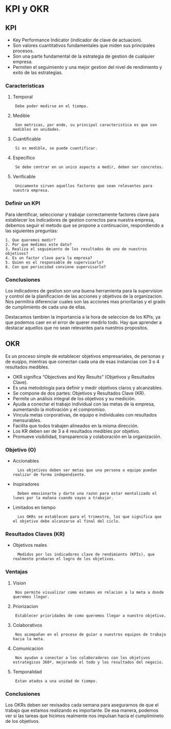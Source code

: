 # KPI y OKR

## KPI

- Key Performance Indicator (indicador de clave de actuacion).
- Son valores cuantitativos fundamentales que miden sus principales procesos.
- Son una parte fundamental de la estrategia de gestion de cualquier empresa.
- Permiten el seguimiento y una mejor gestion del nivel de rendimiento y exito de las estrategias.

### Caracteristicas

1. Temporal

        Debe poder medirse en el tiempo.

2. Medible

        Son metricas, por ende, su principal caracteristica es que son medibles en unidades.

3. Cuantificable

        Si es medible, se puede cuantificar.

4. Especifico

        Se debe centrar en un unico aspecto a medir, deben ser concretos.

5. Verificable

        Unicamente sirven aquellos factores que sean relevantes para nuestra empresa.

### Definir un KPI

Para identificar, seleccionar y trabajar correctamente factores clave para establecer los indicadores de gestion correctos para nuestra empresa, debemos seguir el metodo que se propone a continuacion, respondiendo a las siguientes preguntas:

    1. Que queremos medir?
    2. Por que medimos este dato?
    3. Realiza el seguimiento de los resultados de uno de nuestros objetivos?
    4. Es un factor clave para la empresa?
    5. Quien es el responsable de supervisarlo?
    6. Con que periocidad conviene supervisarlo?

### Conclusiones

Los indicadores de gestion son una buena herramienta para la supervision y control de la planificacion de las acciones y objetivos de la organizacion. Nos permitira diferenciar cuales son las acciones mas prioritarias y el grado de cumplimiento de cada una de ellas.

Destacamos tambien la importancia a la hora de seleccion de los KPIs, ya que podemos caer en el error de querer medirlo todo. Hay que aprender a destacar aquellos que no sean relevantes para nuestros propositos.

## OKR

Es un proceso simple de establecer objetivos empresariales, de personas y de euqipo, mientras que conectan cada una de esas instancias con 3 o 4 resultados medibles.

- OKR significa “Objectives and Key Results” (Objetivos y Resultados Clave).
- Es una metodología para definir y medir objetivos claros y alcanzables.
- Se compone de dos partes: Objetivos y Resultados Clave (KR).
- Permite un análisis integral de los objetivos y su medición.
- Ayuda a conectar el trabajo individual con las metas de la empresa, aumentando la motivación y el compromiso.
- Vincula metas corporativas, de equipo e individuales con resultados mensurables.
- Facilita que todos trabajen alineados en la misma dirección.
- Los KR deben ser de 3 a 4 resultados medibles por objetivo.
- Promueve visibilidad, transparencia y colaboración en la organización.

### Objetivo (O)

- Accionables

        Los objetivos deben ser metas que una persona o equipo puedan realizar de forma independiente.

- Inspiradores

        Deben emosionarte y darte una razon para estar mentalizado el lunes por la mañana cuando vayas a trabajar.

- Limitados en tiempo

        Los OKRs se establecen para el trimestre, los que significa que el objetivo debe alcanzarse al final del ciclo.

### Resultados Claves (KR)

- Objetivos reales

        Medidos por los indicadores clave de rendimiento (KPIs), que realmente probaran el logro de los objetivos.

### Ventajas

1. Vision

        Nos permite visualizar como estamos en relacion a la meta a donde queremos llegar.

2. Priorizacion

        Establecer prioridades de como queremos llegar a nuestro objetivo.

3. Colaborativos

        Nos acompañan en el proceso de guiar a nuestros equipos de trabajo hacia la meta.

4. Comunicacion

        Nos ayudan a conectar a los colaboradores con los objetivos estrategicos 360º, mejorando el todo y los resultados del negocio.

5. Temporalidad

        Estan atados a una unidad de tiempo.

### Conclusiones

Los OKRs deben ser revisados cada semana para asegurarnos de que el trabajo que estamos realizando es importante. De esa manera, podemos ver si las tareas que hicimos realmente nos impulsan hacia el cumplimineto de los objetivos.